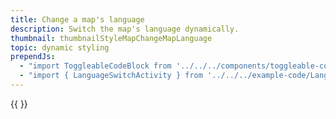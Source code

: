 ```yaml
---
title: Change a map's language
description: Switch the map's language dynamically.
thumbnail: thumbnailStyleMapChangeMapLanguage
topic: dynamic styling
prependJs:
  - "import ToggleableCodeBlock from '../../../components/toggleable-code-block'"
  - "import { LanguageSwitchActivity } from '../../../example-code/LanguageSwitchActivity.js'"
---
```


<!-- Any notes about this example would go here.  -->

{{
  <ToggleableCodeBlock 
    codeSnippet={LanguageSwitchActivity}
  />
}}

